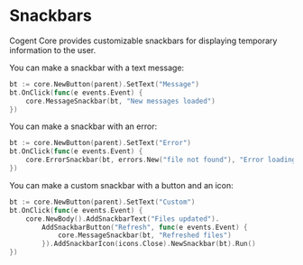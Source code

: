 # Snackbars

Cogent Core provides customizable snackbars for displaying temporary information to the user.

You can make a snackbar with a text message:

```Go
bt := core.NewButton(parent).SetText("Message")
bt.OnClick(func(e events.Event) {
    core.MessageSnackbar(bt, "New messages loaded")
})
```

You can make a snackbar with an error:

```Go
bt := core.NewButton(parent).SetText("Error")
bt.OnClick(func(e events.Event) {
    core.ErrorSnackbar(bt, errors.New("file not found"), "Error loading page")
})
```

You can make a custom snackbar with a button and an icon:

```Go
bt := core.NewButton(parent).SetText("Custom")
bt.OnClick(func(e events.Event) {
    core.NewBody().AddSnackbarText("Files updated").
        AddSnackbarButton("Refresh", func(e events.Event) {
            core.MessageSnackbar(bt, "Refreshed files")
        }).AddSnackbarIcon(icons.Close).NewSnackbar(bt).Run()
})
```
